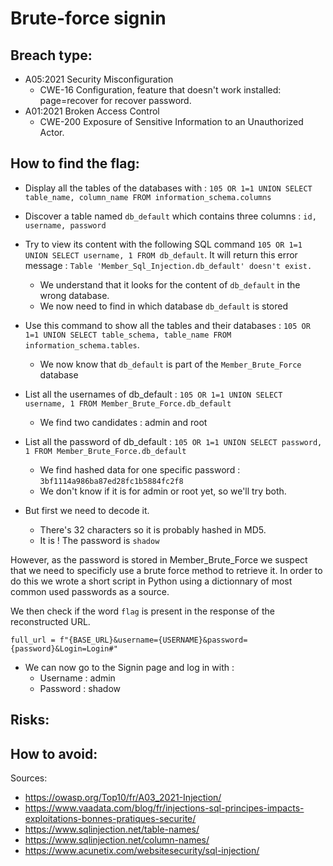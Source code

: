 # Brute-force signin

## Breach type:
* A05:2021 Security Misconfiguration 
    * CWE-16 Configuration, feature that doesn't work installed: page=recover for recover password.
* A01:2021 Broken Access Control
    * CWE-200 Exposure of Sensitive Information to an Unauthorized Actor.

## How to find the flag:
* Display all the tables of the databases with : `105 OR 1=1 UNION SELECT table_name, column_name FROM information_schema.columns`

* Discover a table named `db_default` which contains three columns : `id, username, password`

* Try to view its content with the following SQL command `105 OR 1=1 UNION SELECT username, 1 FROM db_default`.
It will return this error message : `Table 'Member_Sql_Injection.db_default' doesn't exist.`
    * We understand that it looks for the content of `db_default` in the wrong database.
    * We now need to find in which database `db_default` is stored

* Use this command to show all the tables and their databases : `105 OR 1=1 UNION SELECT table_schema, table_name FROM information_schema.tables`.
    * We now know that `db_default` is part of the `Member_Brute_Force` database

* List all the usernames of db_default : `105 OR 1=1 UNION SELECT username, 1 FROM Member_Brute_Force.db_default`
    * We find two candidates : admin and root

* List all the password of db_default : `105 OR 1=1 UNION SELECT password, 1 FROM Member_Brute_Force.db_default`
    * We find hashed data for one specific password : `3bf1114a986ba87ed28fc1b5884fc2f8`
    * We don't know if it is for admin or root yet, so we'll try both.

* But first we need to decode it. 
    * There's 32 characters so it is probably hashed in MD5.
    * It is ! The password is `shadow`

However, as the password is stored in Member_Brute_Force we suspect that we need to specificly use a brute force method to retrieve it.
In order to do this we wrote a short script in Python using a dictionnary of most common used passwords as a source. 

We then check if the word `flag` is present in the response of the reconstructed URL.

`full_url = f"{BASE_URL}&username={USERNAME}&password={password}&Login=Login#"`

* We can now go to the Signin page and log in with :
    * Username : admin
    * Password : shadow

## Risks:


## How to avoid:


Sources:
* https://owasp.org/Top10/fr/A03_2021-Injection/
* https://www.vaadata.com/blog/fr/injections-sql-principes-impacts-exploitations-bonnes-pratiques-securite/
* https://www.sqlinjection.net/table-names/
* https://www.sqlinjection.net/column-names/
* https://www.acunetix.com/websitesecurity/sql-injection/